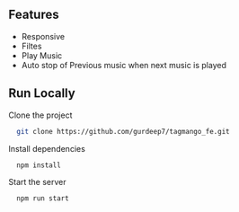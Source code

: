 ## Features

- Responsive
- Filtes
- Play Music
- Auto stop of Previous music when next music is played

## Run Locally

Clone the project

```bash
  git clone https://github.com/gurdeep7/tagmango_fe.git
```

Install dependencies

```bash
  npm install
```

Start the server

```bash
  npm run start
```